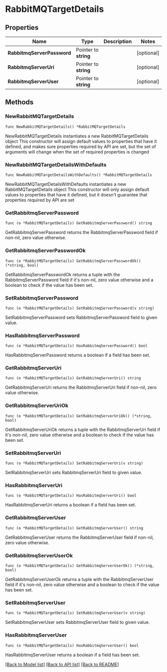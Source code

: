 # RabbitMQTargetDetails

## Properties

Name | Type | Description | Notes
------------ | ------------- | ------------- | -------------
**RabbitmqServerPassword** | Pointer to **string** |  | [optional] 
**RabbitmqServerUri** | Pointer to **string** |  | [optional] 
**RabbitmqServerUser** | Pointer to **string** |  | [optional] 

## Methods

### NewRabbitMQTargetDetails

`func NewRabbitMQTargetDetails() *RabbitMQTargetDetails`

NewRabbitMQTargetDetails instantiates a new RabbitMQTargetDetails object
This constructor will assign default values to properties that have it defined,
and makes sure properties required by API are set, but the set of arguments
will change when the set of required properties is changed

### NewRabbitMQTargetDetailsWithDefaults

`func NewRabbitMQTargetDetailsWithDefaults() *RabbitMQTargetDetails`

NewRabbitMQTargetDetailsWithDefaults instantiates a new RabbitMQTargetDetails object
This constructor will only assign default values to properties that have it defined,
but it doesn't guarantee that properties required by API are set

### GetRabbitmqServerPassword

`func (o *RabbitMQTargetDetails) GetRabbitmqServerPassword() string`

GetRabbitmqServerPassword returns the RabbitmqServerPassword field if non-nil, zero value otherwise.

### GetRabbitmqServerPasswordOk

`func (o *RabbitMQTargetDetails) GetRabbitmqServerPasswordOk() (*string, bool)`

GetRabbitmqServerPasswordOk returns a tuple with the RabbitmqServerPassword field if it's non-nil, zero value otherwise
and a boolean to check if the value has been set.

### SetRabbitmqServerPassword

`func (o *RabbitMQTargetDetails) SetRabbitmqServerPassword(v string)`

SetRabbitmqServerPassword sets RabbitmqServerPassword field to given value.

### HasRabbitmqServerPassword

`func (o *RabbitMQTargetDetails) HasRabbitmqServerPassword() bool`

HasRabbitmqServerPassword returns a boolean if a field has been set.

### GetRabbitmqServerUri

`func (o *RabbitMQTargetDetails) GetRabbitmqServerUri() string`

GetRabbitmqServerUri returns the RabbitmqServerUri field if non-nil, zero value otherwise.

### GetRabbitmqServerUriOk

`func (o *RabbitMQTargetDetails) GetRabbitmqServerUriOk() (*string, bool)`

GetRabbitmqServerUriOk returns a tuple with the RabbitmqServerUri field if it's non-nil, zero value otherwise
and a boolean to check if the value has been set.

### SetRabbitmqServerUri

`func (o *RabbitMQTargetDetails) SetRabbitmqServerUri(v string)`

SetRabbitmqServerUri sets RabbitmqServerUri field to given value.

### HasRabbitmqServerUri

`func (o *RabbitMQTargetDetails) HasRabbitmqServerUri() bool`

HasRabbitmqServerUri returns a boolean if a field has been set.

### GetRabbitmqServerUser

`func (o *RabbitMQTargetDetails) GetRabbitmqServerUser() string`

GetRabbitmqServerUser returns the RabbitmqServerUser field if non-nil, zero value otherwise.

### GetRabbitmqServerUserOk

`func (o *RabbitMQTargetDetails) GetRabbitmqServerUserOk() (*string, bool)`

GetRabbitmqServerUserOk returns a tuple with the RabbitmqServerUser field if it's non-nil, zero value otherwise
and a boolean to check if the value has been set.

### SetRabbitmqServerUser

`func (o *RabbitMQTargetDetails) SetRabbitmqServerUser(v string)`

SetRabbitmqServerUser sets RabbitmqServerUser field to given value.

### HasRabbitmqServerUser

`func (o *RabbitMQTargetDetails) HasRabbitmqServerUser() bool`

HasRabbitmqServerUser returns a boolean if a field has been set.


[[Back to Model list]](../README.md#documentation-for-models) [[Back to API list]](../README.md#documentation-for-api-endpoints) [[Back to README]](../README.md)


